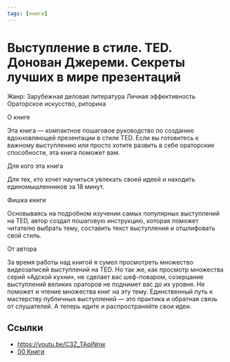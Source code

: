 ```yaml
---
tags: [книги]
---
```

# Выступление в стиле. TED. Донован Джереми. Секреты лучших в мире презентаций

Жанр:
Зарубежная деловая литература Личная эффективность Ораторское искусство, риторика

О книге

Эта книга — компактное пошаговое руководство по созданию вдохновляющей презентации в стиле TED. Если вы готовитесь к важному выступлению или просто хотите развить в себе ораторские способности, эта книга поможет вам.

Для кого эта книга

Для тех, кто хочет научиться увлекать своей идеей и находить единомышленников за 18 минут.

Фишка книги

Основываясь на подробном изучении самых популярных выступлений на TED, автор создал пошаговую инструкцию, которая поможет читателю выбрать тему, составить текст выступления и отшлифовать свой стиль.

От автора

За время работы над книгой я сумел просмотреть множество видеозаписей выступлений на TED. Но так же, как просмотр множества серий «Адской кухни», не сделает вас шеф-поваром, созерцание выступлений великих ораторов не поднимет вас до их уровня. Не поможет и чтение множества книг на эту тему. Единственный путь к мастерству публичных выступлений — это практика и обратная связь от слушателей. А теперь идите и распространяйте свои идеи.

## Ссылки

* https://youtu.be/C3Z_TAqiNnw
* [00 Книги](00%20%D0%9A%D0%BD%D0%B8%D0%B3%D0%B8.md)